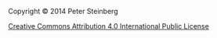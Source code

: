 Copyright © 2014 Peter Steinberg

[Creative Commons Attribution 4.0 International Public License](http://creativecommons.org/licenses/by/4.0/)